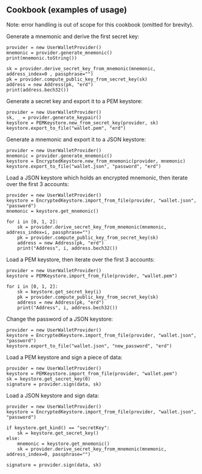 
## Cookbook (examples of usage)

Note: error handling is out of scope for this cookbook (omitted for brevity).

Generate a mnemonic and derive the first secret key:

```
provider = new UserWalletProvider()
mnemonic = provider.generate_mnemonic()
print(mnemonic.toString())

sk = provider.derive_secret_key_from_mnemonic(mnemonic, address_index=0 , passphrase="")
pk = provider.compute_public_key_from_secret_key(sk)
address = new Address(pk, "erd")
print(address.bech32())
```

Generate a secret key and export it to a PEM keystore:

```
provider = new UserWalletProvider()
sk, _ = provider.generate_keypair()
keystore = PEMKeystore.new_from_secret_key(provider, sk)
keystore.export_to_file("wallet.pem", "erd")
```

Generate a mnemonic and export it to a JSON keystore:

```
provider = new UserWalletProvider()
mnemonic = provider.generate_mnemonic()
keystore = EncryptedKeystore.new_from_mnemonic(provider, mnemonic)
keystore.export_to_file("wallet.json", "password", "erd")
```

Load a JSON keystore which holds an encrypted mnemonic, then iterate over the first 3 accounts:

```
provider = new UserWalletProvider()
keystore = EncryptedKeystore.import_from_file(provider, "wallet.json", "password")
mnemonic = keystore.get_mnemonic()

for i in [0, 1, 2]:
    sk = provider.derive_secret_key_from_mnemonic(mnemonic, address_index=i, passphrase="")
    pk = provider.compute_public_key_from_secret_key(sk)
    address = new Address(pk, "erd")
    print("Address", i, address.bech32())
```

Load a PEM keystore, then iterate over the first 3 accounts:

```
provider = new UserWalletProvider()
keystore = PEMKeystore.import_from_file(provider, "wallet.pem")

for i in [0, 1, 2]:
    sk = keystore.get_secret_key(i)
    pk = provider.compute_public_key_from_secret_key(sk)
    address = new Address(pk, "erd")
    print("Address", i, address.bech32())
```

Change the password of a JSON keystore:

```
provider = new UserWalletProvider()
keystore = EncryptedKeystore.import_from_file(provider, "wallet.json", "password")
keystore.export_to_file("wallet.json", "new_password", "erd")
```

Load a PEM keystore and sign a piece of data:

```
provider = new UserWalletProvider()
keystore = PEMKeystore.import_from_file(provider, "wallet.pem")
sk = keystore.get_secret_key(0)
signature = provider.sign(data, sk)
```

Load a JSON keystore and sign data:

```
provider = new UserWalletProvider()
keystore = EncryptedKeystore.import_from_file(provider, "wallet.json", "password")

if keystore.get_kind() == "secretKey":
    sk = keystore.get_secret_key()
else:
    mnemonic = keystore.get_mnemonic()
    sk = provider.derive_secret_key_from_mnemonic(mnemonic, address_index=0, passphrase="")

signature = provider.sign(data, sk)
```
